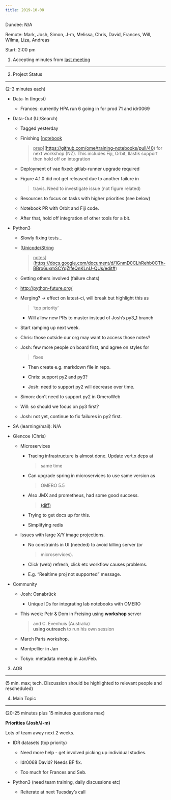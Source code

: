 ```yaml
---
title: 2019-10-08
---
```


Dundee: N/A

Remote: Mark, Josh, Simon, J-m, Melissa, Chris, David, Frances, Will,
Wilma, Liza, Andreas

Start: 2:00 pm

1. Accepting minutes from [<u>last meeting</u>](https://drive.google.com/open?id=1TndXeC3wQSZVEaB5ZGpEAaPRl1QAufSI)
-------------------------------------------------------------------------------------------------------------------

2. Project Status
-----------------

(2-3 minutes each)

-   Data-In (Ingest)

    -   Frances: currently HPA run 6 going in for prod 71 and idr0069

-   Data-Out (UI/Search)

    -   Tagged yesterday

    -   Finishing [<u>notebook
        > prep</u>](https://github.com/ome/training-notebooks/pull/40)
        > for next workshop (NZ). This includes Fiji, Orbit, Ilastik
        > support then hold off on integration

    -   Deployment of vae fixed: gitlab-runner upgrade required

    -   Figure 4.1.0 did not get released due to another failure in
        > travis. Need to investigate issue (not figure related)

    -   Resources to focus on tasks with higher priorities (see below)

    -   Notebook PR with Orbit and Fiji code.

    -   After that, hold off integration of other tools for a bit.

-   Python3

    -   Slowly fixing tests...

    -   [<u>Unicode/String
        > notes</u>](https://docs.google.com/document/d/1GnmD0CLhRehb0CTh-BBro6uxmSCYqZlfeQnKLnU-QUs/edit#)

    -   Getting others involved (failure chats)

    -   [<u>http://python-future.org/</u>](http://python-future.org/)

    -   Merging? → effect on latest-ci, will break but highlight this as
        > ‘top priority’

        -   Will allow new PRs to master instead of Josh’s py3\_1 branch

    -   Start ramping up next week.

    -   Chris: those outside our org may want to access those notes?

    -   Josh: few more people on board first, and agree on styles for
        > fixes

        -   Then create e.g. markdown file in repo.

        -   Chris: support py2 and py3?

        -   Josh: need to support py2 will decrease over time.

    -   Simon: don’t need to support py2 in OmeroWeb

    -   Will: so should we focus on py3 first?

    -   Josh: not yet, continue to fix failures in py2 first.

-   SA (learning/mail): N/A

-   Glencoe (Chris)

    -   Microservices

        -   Tracing infrastructure is almost done. Update vert.x deps at
            > same time

        -   Can upgrade spring in microservices to use same version as
            > OMERO 5.5

        -   Also JMX and prometheus, had some good success.
            > [<u>(diff)</u>](https://github.com/prometheus/jmx_exporter/compare/master)

        -   Trying to get docs up for this.

        -   Simplifying redis

    -   Issues with large X/Y image projections.

        -   No constraints in UI (needed) to avoid killing server (or
            > microservices).

        -   Click (web) refresh, click etc workflow causes problems.

        -   E.g. “Realtime proj not supported” message.

-   Community

    -   Josh: Osnabrück

        -   Unique IDs for integrating lab notebooks with OMERO

    -   This week: Petr & Dom in Freising using **workshop** server
        > and C. Evenhuis (Australia)  
        > **using outreach** to run his own session

    -   March Paris workshop.

    -   Montpellier in Jan

    -   Tokyo: metadata meetup in Jan/Feb.

3. AOB
------

(5 min. max; tech. Discussion should be highlighted to relevant people
and rescheduled)

4. Main Topic
-------------

(20-25 minutes plus 15 minutes questions max)

**Priorities (Josh/J-m)**

Lots of team away next 2 weeks.

-   IDR datasets (top priority)

    -   Need more help - get involved picking up individual studies.

    -   Idr0068 David? Needs BF fix.

    -   Too much for Frances and Seb.

-   Python3 (need team training, daily discussions etc)

    -   Reiterate at next Tuesday’s call
